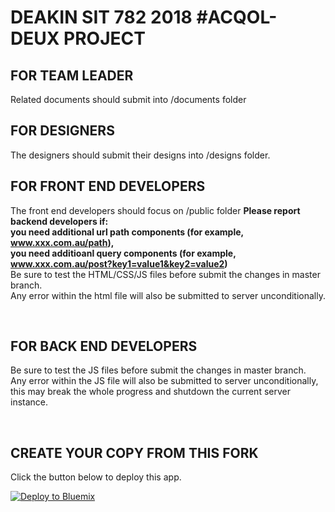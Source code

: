 DEAKIN SIT 782 2018 #ACQOL-DEUX PROJECT
================================================================================


FOR TEAM LEADER
--------------------------------------------------------------------------------
Related documents should submit into /documents folder
<br>

FOR DESIGNERS
--------------------------------------------------------------------------------
The designers should submit their designs into /designs folder.
<br>

FOR FRONT END DEVELOPERS
--------------------------------------------------------------------------------
The front end developers should focus on /public folder
<b>
Please report backend developers if:
  <br>
  you need additional url path components (for example, www.xxx.com.au/path),
  <br>
  you need additioanl query components (for example, www.xxx.com.au/post?key1=value1&key2=value2)
  <br>
</b>
Be sure to test the HTML/CSS/JS files before submit the changes in master branch. 
<br>
Any error within the html file will also be submitted to server unconditionally.

<br>

FOR BACK END DEVELOPERS
--------------------------------------------------------------------------------
Be sure to test the JS files before submit the changes in master branch. <br>
Any error within the JS file will also be submitted to server unconditionally, this may break the whole progress and shutdown the current server instance.

<br>

CREATE YOUR COPY FROM THIS FORK
--------------------------------------------------------------------------------

Click the button below to deploy this app.

[![Deploy to Bluemix](https://bluemix.net/deploy/button.png)](https://bluemix.net/deploy)


